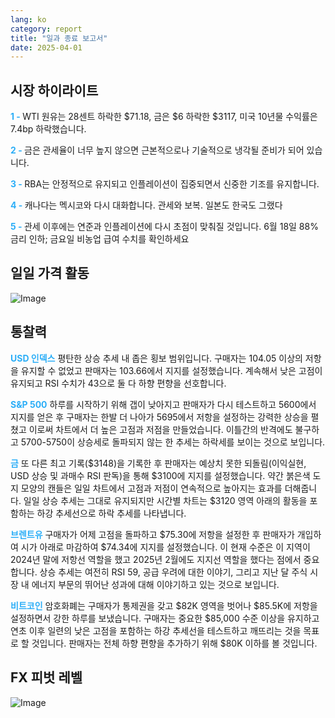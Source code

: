 ```yaml
---
lang: ko
category: report
title: "일과 종료 보고서"
date: 2025-04-01
---
```



<h2>시장 하이라이트</h2>
<strong style="color: #2caef7;">1 - </strong> WTI 원유는 28센트 하락한 $71.18, 금은 $6 하락한 $3117, 미국 10년물 수익률은 7.4bp 하락했습니다.

<strong style="color: #2caef7;">2 - </strong> 금은 관세율이 너무 높지 않으면 근본적으로나 기술적으로 냉각될 준비가 되어 있습니다.

<strong style="color: #2caef7;">3 - </strong> RBA는 안정적으로 유지되고 인플레이션이 집중되면서 신중한 기조를 유지합니다.

<strong style="color: #2caef7;">4 - </strong> 캐나다는 멕시코와 다시 대화합니다. 관세와 보복. 일본도 한국도 그랬다

<strong style="color: #2caef7;">5 - </strong> 관세 이후에는 연준과 인플레이션에 다시 초점이 맞춰질 것입니다. 6월 18일 88% 금리 인하; 금요일 비농업 급여 수치를 확인하세요



<h2>일일 가격 활동</h2>
<img src="https://markleighedu.github.io/img/Apr-2025/01-Apr-2025/price.jpg" alt="Image"/>

<h2>통찰력</h2>
<strong style="color: #2caef7;">USD 인덱스</strong> 평탄한 상승 추세 내 좁은 횡보 범위입니다. 구매자는 104.05 이상의 저항을 유지할 수 없었고 판매자는 103.66에서 지지를 설정했습니다. 계속해서 낮은 고점이 유지되고 RSI 수치가 43으로 둘 다 하향 편향을 선호합니다. 

<strong style="color: #2caef7;">S&P 500</strong> 하루를 시작하기 위해 갭이 낮아지고 판매자가 다시 테스트하고 5600에서 지지를 얻은 후 구매자는 한발 더 나아가 5695에서 저항을 설정하는 강력한 상승을 펼쳤고 이로써 차트에서 더 높은 고점과 저점을 만들었습니다. 이틀간의 반격에도 불구하고 5700-5750이 상승세로 돌파되지 않는 한 추세는 하락세를 보이는 것으로 보입니다. 

<strong style="color: #2caef7;">금</strong> 또 다른 최고 기록($3148)을 기록한 후 판매자는 예상치 못한 되돌림(이익실현, USD 상승 및 과매수 RSI 판독)을 통해 $3100에 지지를 설정했습니다. 약간 붉은색 도지 모양의 캔들은 일일 차트에서 고점과 저점이 연속적으로 높아지는 효과를 더해줍니다. 일일 상승 추세는 그대로 유지되지만 시간별 차트는 $3120 영역 아래의 활동을 포함하는 하강 추세선으로 하락 추세를 나타냅니다.

<strong style="color: #2caef7;">브렌트유</strong> 구매자가 어제 고점을 돌파하고 $75.30에 저항을 설정한 후 판매자가 개입하여 시가 아래로 마감하여 $74.34에 지지를 설정했습니다. 이 현재 수준은 이 지역이 2024년 말에 저항선 역할을 했고 2025년 2월에도 지지선 역할을 했다는 점에서 중요합니다. 상승 추세는 여전히 RSI 59, 공급 우려에 대한 이야기, 그리고 지난 달 주식 시장 내 에너지 부문의 뛰어난 성과에 대해 이야기하고 있는 것으로 보입니다. 

<strong style="color: #2caef7;">비트코인</strong> 암호화폐는 구매자가 통제권을 갖고 $82K 영역을 벗어나 $85.5K에 저항을 설정하면서 강한 하루를 보냈습니다. 구매자는 중요한 $85,000 수준 이상을 유지하고 연초 이후 일련의 낮은 고점을 포함하는 하강 추세선을 테스트하고 깨뜨리는 것을 목표로 할 것입니다. 판매자는 전체 하향 편향을 추가하기 위해 $80K 이하를 볼 것입니다.



<h2>FX 피벗 레벨</h2>
<img src="https://markleighedu.github.io/img/Apr-2025/01-Apr-2025/pivot.jpg" alt="Image"/>